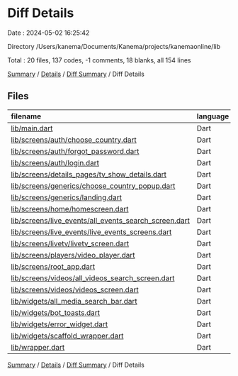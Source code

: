 # Diff Details

Date : 2024-05-02 16:25:42

Directory /Users/kanema/Documents/Kanema/projects/kanemaonline/lib

Total : 20 files,  137 codes, -1 comments, 18 blanks, all 154 lines

[Summary](results.md) / [Details](details.md) / [Diff Summary](diff.md) / Diff Details

## Files
| filename | language | code | comment | blank | total |
| :--- | :--- | ---: | ---: | ---: | ---: |
| [lib/main.dart](/lib/main.dart) | Dart | 9 | 0 | 0 | 9 |
| [lib/screens/auth/choose_country.dart](/lib/screens/auth/choose_country.dart) | Dart | -2 | 0 | 0 | -2 |
| [lib/screens/auth/forgot_password.dart](/lib/screens/auth/forgot_password.dart) | Dart | -2 | 0 | 0 | -2 |
| [lib/screens/auth/login.dart](/lib/screens/auth/login.dart) | Dart | -1 | 0 | 0 | -1 |
| [lib/screens/details_pages/tv_show_details.dart](/lib/screens/details_pages/tv_show_details.dart) | Dart | -1 | 0 | 0 | -1 |
| [lib/screens/generics/choose_country_popup.dart](/lib/screens/generics/choose_country_popup.dart) | Dart | -2 | 0 | 0 | -2 |
| [lib/screens/generics/landing.dart](/lib/screens/generics/landing.dart) | Dart | -1 | 0 | 0 | -1 |
| [lib/screens/home/homescreen.dart](/lib/screens/home/homescreen.dart) | Dart | -133 | -1 | 1 | -133 |
| [lib/screens/live_events/all_events_search_screen.dart](/lib/screens/live_events/all_events_search_screen.dart) | Dart | -1 | 0 | 0 | -1 |
| [lib/screens/live_events/live_events_screens.dart](/lib/screens/live_events/live_events_screens.dart) | Dart | 17 | 0 | 0 | 17 |
| [lib/screens/livetv/livetv_screen.dart](/lib/screens/livetv/livetv_screen.dart) | Dart | -1 | 0 | 0 | -1 |
| [lib/screens/players/video_player.dart](/lib/screens/players/video_player.dart) | Dart | -1 | 0 | 0 | -1 |
| [lib/screens/root_app.dart](/lib/screens/root_app.dart) | Dart | -1 | 0 | 0 | -1 |
| [lib/screens/videos/all_videos_search_screen.dart](/lib/screens/videos/all_videos_search_screen.dart) | Dart | 115 | 0 | 9 | 124 |
| [lib/screens/videos/videos_screen.dart](/lib/screens/videos/videos_screen.dart) | Dart | 5 | 0 | 0 | 5 |
| [lib/widgets/all_media_search_bar.dart](/lib/widgets/all_media_search_bar.dart) | Dart | 35 | 0 | 3 | 38 |
| [lib/widgets/bot_toasts.dart](/lib/widgets/bot_toasts.dart) | Dart | 31 | 0 | 2 | 33 |
| [lib/widgets/error_widget.dart](/lib/widgets/error_widget.dart) | Dart | 73 | 0 | 3 | 76 |
| [lib/widgets/scaffold_wrapper.dart](/lib/widgets/scaffold_wrapper.dart) | Dart | -1 | 0 | 0 | -1 |
| [lib/wrapper.dart](/lib/wrapper.dart) | Dart | -1 | 0 | 0 | -1 |

[Summary](results.md) / [Details](details.md) / [Diff Summary](diff.md) / Diff Details